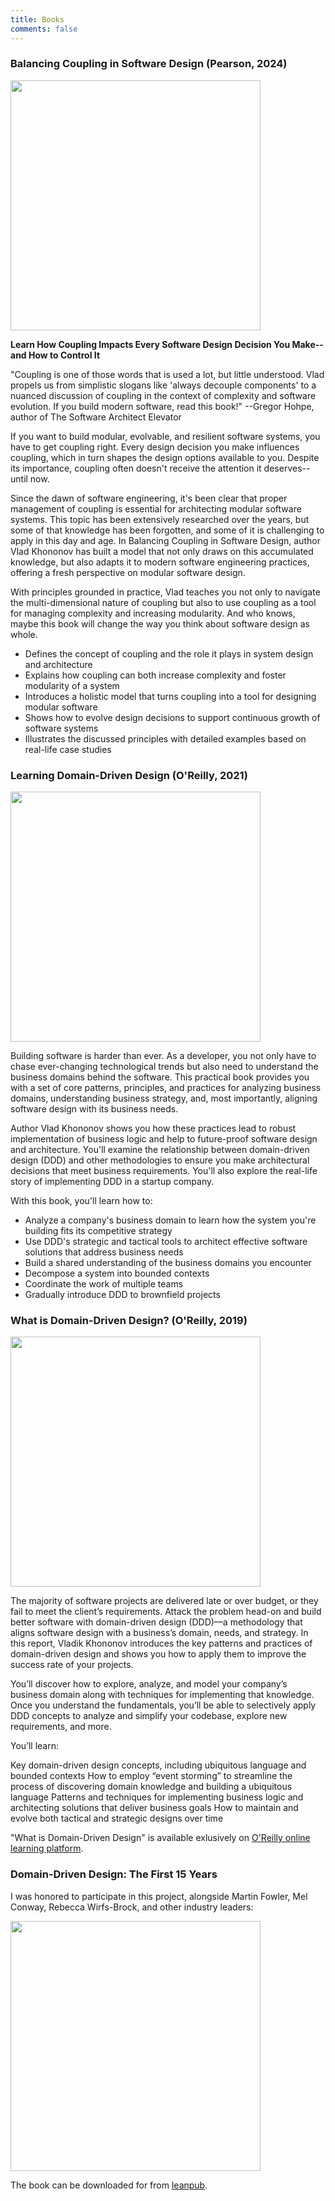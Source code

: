 ```yaml
---
title: Books
comments: false
---
```


### Balancing Coupling in Software Design (Pearson, 2024)

[<img src="/images/bcisd.jpg" alt="" width="400"/>](https://www.amazon.com/Balancing-Coupling-Software-Design-Addison-Wesley-ebook/dp/B09RV3Z3TP/ref=sr_1_1)

**Learn How Coupling Impacts Every Software Design Decision You Make--and How to Control It**

"Coupling is one of those words that is used a lot, but little understood. Vlad propels us from simplistic slogans like 'always decouple components' to a nuanced discussion of coupling in the context of complexity and software evolution. If you build modern software, read this book!" --Gregor Hohpe, author of The Software Architect Elevator

If you want to build modular, evolvable, and resilient software systems, you have to get coupling right. Every design decision you make influences coupling, which in turn shapes the design options available to you. Despite its importance, coupling often doesn't receive the attention it deserves--until now.

Since the dawn of software engineering, it's been clear that proper management of coupling is essential for architecting modular software systems. This topic has been extensively researched over the years, but some of that knowledge has been forgotten, and some of it is challenging to apply in this day and age. In Balancing Coupling in Software Design, author Vlad Khononov has built a model that not only draws on this accumulated knowledge, but also adapts it to modern software engineering practices, offering a fresh perspective on modular software design.

With principles grounded in practice, Vlad teaches you not only to navigate the multi-dimensional nature of coupling but also to use coupling as a tool for managing complexity and increasing modularity. And who knows, maybe this book will change the way you think about software design as whole.

* Defines the concept of coupling and the role it plays in system design and architecture
* Explains how coupling can both increase complexity and foster modularity of a system
* Introduces a holistic model that turns coupling into a tool for designing modular software
* Shows how to evolve design decisions to support continuous growth of software systems
* Illustrates the discussed principles with detailed examples based on real-life case studies

### Learning Domain-Driven Design (O'Reilly, 2021)
[<img src="/images/lddd.jpg" alt="" width="400"/>](https://www.amazon.com/Learning-Domain-Driven-Design-Vlad-Khononov-ebook/dp/B09J2CMJZY/ref=sr_1_1)

Building software is harder than ever. As a developer, you not only have to chase ever-changing technological trends but also need to understand the business domains behind the software. This practical book provides you with a set of core patterns, principles, and practices for analyzing business domains, understanding business strategy, and, most importantly, aligning software design with its business needs.

Author Vlad Khononov shows you how these practices lead to robust implementation of business logic and help to future-proof software design and architecture. You'll examine the relationship between domain-driven design (DDD) and other methodologies to ensure you make architectural decisions that meet business requirements. You'll also explore the real-life story of implementing DDD in a startup company.

With this book, you'll learn how to:

* Analyze a company's business domain to learn how the system you're building fits its competitive strategy
* Use DDD's strategic and tactical tools to architect effective software solutions that address business needs
* Build a shared understanding of the business domains you encounter
* Decompose a system into bounded contexts
* Coordinate the work of multiple teams
* Gradually introduce DDD to brownfield projects

### What is Domain-Driven Design? (O'Reilly, 2019)

[<img src="/images/whatisddd.jpg" alt="" width="400"/>](https://learning.oreilly.com/library/view/what-is-domain-driven/9781492057802/)

The majority of software projects are delivered late or over budget, or they fail to meet the client’s requirements. Attack the problem head-on and build better software with domain-driven design (DDD)—a methodology that aligns software design with a business’s domain, needs, and strategy. In this report, Vladik Khononov introduces the key patterns and practices of domain-driven design and shows you how to apply them to improve the success rate of your projects.

You’ll discover how to explore, analyze, and model your company’s business domain along with techniques for implementing that knowledge. Once you understand the fundamentals, you’ll be able to selectively apply DDD concepts to analyze and simplify your codebase, explore new requirements, and more.

You’ll learn:

Key domain-driven design concepts, including ubiquitous language and bounded contexts
How to employ “event storming” to streamline the process of discovering domain knowledge and building a ubiquitous language
Patterns and techniques for implementing business logic and architecting solutions that deliver business goals
How to maintain and evolve both tactical and strategic designs over time

"What is Domain-Driven Design" is available exlusively on [O'Reilly online learning platform](https://learning.oreilly.com/library/view/what-is-domain-driven/9781492057802/).

### Domain-Driven Design: The First 15 Years

I was honored to participate in this project, alongside Martin Fowler, Mel Conway, Rebecca Wirfs-Brock, and other industry leaders:

[<img src="/images/ddd15years.png" alt="" width="400"/>](https://leanpub.com/ddd_first_15_years)

The book can be downloaded for from [leanpub](https://leanpub.com/ddd_first_15_years).